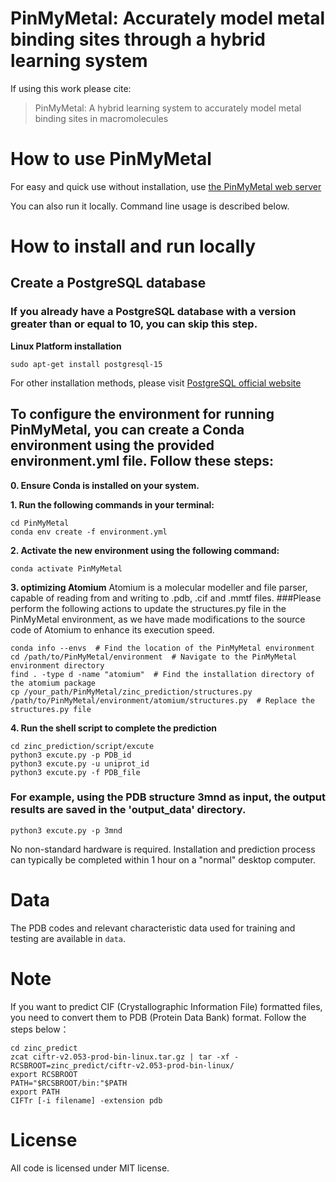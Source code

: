 # PinMyMetal: Accurately model metal binding sites through a hybrid learning system


If using this work please cite:
>PinMyMetal: A hybrid learning system to accurately model metal binding sites in macromolecules

# How to use PinMyMetal 
For easy and quick use without installation, use [the PinMyMetal web server](https://PMM.biocloud.top)

You can also run it locally. Command line usage is described below.

# How to install and run locally


## Create a PostgreSQL database

### If you already have a PostgreSQL database with a version greater than or equal to 10, you can skip this step.

**Linux Platform installation**
```
sudo apt-get install postgresql-15
```
For other installation methods, please visit [PostgreSQL official website](https://www.postgresql.org/)


## To configure the environment for running PinMyMetal, you can create a Conda environment using the provided environment.yml file. Follow these steps:

**0. Ensure Conda is installed on your system.**

**1. Run the following commands in your terminal:** 
```
cd PinMyMetal
conda env create -f environment.yml
```
**2. Activate the new environment using the following command:**
```
conda activate PinMyMetal
```
**3. optimizing Atomium**
Atomium is a molecular modeller and file parser, capable of reading from and writing to .pdb, .cif and .mmtf files.
###Please perform the following actions to update the structures.py file in the PinMyMetal environment, as we have made modifications to the source code of Atomium to enhance its execution speed.

```
conda info --envs  # Find the location of the PinMyMetal environment
cd /path/to/PinMyMetal/environment  # Navigate to the PinMyMetal environment directory
find . -type d -name "atomium"  # Find the installation directory of the atomium package
cp /your_path/PinMyMetal/zinc_prediction/structures.py /path/to/PinMyMetal/environment/atomium/structures.py  # Replace the structures.py file
```
**4. Run the shell script to complete the prediction**
```
cd zinc_prediction/script/excute
python3 excute.py -p PDB_id 
python3 excute.py -u uniprot_id
python3 excute.py -f PDB_file
```

### For example, using the PDB structure 3mnd as input, the output results are saved in the 'output_data' directory.

`python3 excute.py -p 3mnd`

No non-standard hardware is required.
Installation and prediction process can typically be completed within 1 hour on a "normal" desktop computer.

# Data
The PDB codes and relevant characteristic data used for training and testing are available in `data`.

# Note
If you want to predict CIF (Crystallographic Information File) formatted files, you need to convert them to PDB (Protein Data Bank) format. Follow the steps below：
```
cd zinc_predict
zcat ciftr-v2.053-prod-bin-linux.tar.gz | tar -xf -
RCSBROOT=zinc_predict/ciftr-v2.053-prod-bin-linux/
export RCSBROOT
PATH="$RCSBROOT/bin:"$PATH
export PATH
CIFTr [-i filename] -extension pdb
```
# License
All code is licensed under MIT license.


